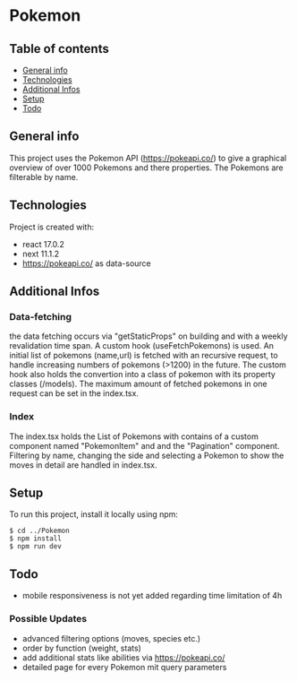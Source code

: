 # Pokemon

## Table of contents
* [General info](#general-info)
* [Technologies](#technologies)
* [Additional Infos](#additional-infos)
* [Setup](#setup)
* [Todo](#todo)

## General info
This project uses the Pokemon API (https://pokeapi.co/) to give a graphical overview of over 1000 Pokemons and there properties. The Pokemons are filterable by name.
	
## Technologies
Project is created with:
* react 17.0.2
* next 11.1.2
* https://pokeapi.co/ as data-source

## Additional Infos
### Data-fetching
the data fetching occurs via "getStaticProps" on building and with a weekly revalidation time span.
A custom hook (useFetchPokemons) is used. An initial list of pokemons (name,url) is fetched with an recursive request, to handle increasing numbers of pokemons (>1200) in the future. The custom hook also holds the convertion into a class of pokemon with its property classes (/models). The maximum amount of fetched pokemons in one request can be set in the index.tsx.

### Index
The index.tsx holds the List of Pokemons with contains of a custom component named "PokemonItem" and and the "Pagination" component. Filtering by name, changing the side and selecting a Pokemon to show the moves in detail are handled in index.tsx.
	
## Setup
To run this project, install it locally using npm:

```
$ cd ../Pokemon
$ npm install
$ npm run dev
```

## Todo
- mobile responsiveness is not yet added regarding time limitation of 4h

### Possible Updates
- advanced filtering options (moves, species etc.)
- order by function (weight, stats)
- add additional stats like abilities via https://pokeapi.co/
- detailed page for every Pokemon mit query parameters




